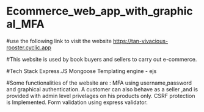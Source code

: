 # Ecommerce_web_app_with_graphical_MFA

#use the following link to visit the website
https://tan-vivacious-rooster.cyclic.app

#This website is used by book buyers and sellers to carry out e-commerce.

#Tech Stack
  Express.JS
  Mongoose
  Templating engine - ejs
  

#Some functionalities of the website are :
  MFA using username,password and graphical authentication.
  A customer can also behave as a seller ,and is provided with admin level privelages on his products only.
  CSRF protection is Implemented.
  Form validation using express validator.
  
